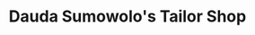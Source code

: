 ---
title: "Dauda Sumowolo's Tailor Shop"
url: /koindu/dauda-sumowolos-tailor-shop/
shop: Schneiderei
---